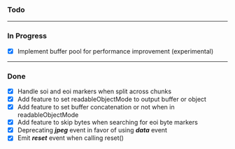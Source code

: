 ### Todo

---

### In Progress
- [x] Implement buffer pool for performance improvement (experimental)

---

### Done
- [x] Handle soi and eoi markers when split across chunks
- [x] Add feature to set readableObjectMode to output buffer or object
- [x] Add feature to set buffer concatenation or not when in readableObjectMode
- [x] Add feature to skip bytes when searching for eoi byte markers
- [x] Deprecating ***jpeg*** event in favor of using ***data*** event
- [x] Emit ***reset*** event when calling reset()
